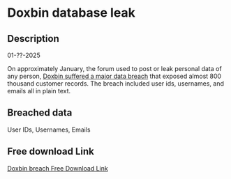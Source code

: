 # Doxbin database leak

## Description

01-??-2025

On approximately January, the forum used to post or leak personal data of any person, <a href="https://cyberindemnity.org/2025/01/the-doxbin-data-breach-understanding-the-impact-of-435784-compromised-accounts/" target="_blank" rel="noopener">Doxbin suffered a major data breach</a> that exposed almost 800 thousand customer records. The breach included user ids, usernames, and emails all in plain text.

## Breached data

User IDs, Usernames, Emails

## Free download Link

[Doxbin breach Free Download Link](https://files.vc/d/dl?hash=e6bf6402cda7148ccb69318a13893482)
